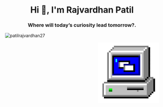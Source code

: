 <h1 align="center">Hi 👋, I'm Rajvardhan Patil</h1>
<h3 align="center">Where will today’s curiosity lead tomorrow?.</h3>

<p align="left"> <img src="https://komarev.com/ghpvc/?username=patilrajvardhan27&label=Profile%20views&color=0e75b6&style=flat" alt="patilrajvardhan27" /> </p>

<img align="right" src="https://github.com/Srezzx/Srezzx/blob/master/Assets/PC.gif" width="200">


